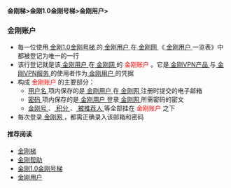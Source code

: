 #### 金刚梯>金刚1.0金刚号梯>金刚用户>
### 金刚账户
- 每一位使用[ 金刚1.0金刚号梯 ](https://github.com/a2zitpro/web/blob/master/)的[ 金刚用户 ](https://github.com/a2zitpro/web/blob/master/kkuser.md)在[ 金刚网 ](https://github.com/a2zitpro/web/blob/master/kksitecn.md)《[ 金刚用户 ](https://github.com/a2zitpro/web/blob/master/kkuser.md)一览表》中都被登记为唯一的一行
- 该行登记就是该[ 金刚用户 ](https://github.com/a2zitpro/web/blob/master/kkuser.md)在[ 金刚网 ](https://github.com/a2zitpro/web/blob/master/kksitecn.md)的<font color="Red"> 金刚账户 </font>。它是[ 金刚VPN产品 ](https://github.com/a2zitpro/web/blob/master/kkproducts.md)与[ 金刚VPN服务 ](https://github.com/a2zitpro/web/blob/master/kkservices.md)的使用者作为[ 金刚用户 ](https://github.com/a2zitpro/web/blob/master/kkuser.md)的凭据
- 构成 <font color="Red"> 金刚账户 </font>的主要部分：
  - [ 用户名 ](https://github.com/a2zitpro/web/blob/master/kkusername&passwdonkksitecn.md)项内保存的是[ 金刚用户 ](https://github.com/a2zitpro/web/blob/master/kkuser.md)在[ 金刚网 ](https://github.com/a2zitpro/web/blob/master/kksitecn.md)注册时提交的电子邮箱
  - [ 密码 ](https://github.com/a2zitpro/web/blob/master/kkusername&passwdonkksitecn.md)项内保存的是[ 金刚用户 ](https://github.com/a2zitpro/web/blob/master/kkuser.md)登录[ 金刚网 ](https://github.com/a2zitpro/web/blob/master/kksitecn.md)所需密码的密文
  - [ 金刚号 ](https://github.com/a2zitpro/web/blob/master/kkid.md)、[ 积分 ](https://github.com/a2zitpro/web/blob/master/kkpoint.md)、[ 被推荐人 ](https://github.com/a2zitpro/web/blob/master/bereferredperson.md)等全部挂在<font color="Red"> 金刚账户 </font>之下
- 每次登录[ 金刚网 ](https://github.com/a2zitpro/web/blob/master/kksitecn.md)，都需正确录入该邮箱和密码

#### 推荐阅读
- [金刚梯](https://github.com/a2zitpro/web/blob/master/dlb.md)
- [金刚帮助](https://github.com/a2zitpro/web/blob/master/list_helpkkvpn.md)
- [金刚1.0金刚号梯](https://github.com/a2zitpro/web/blob/master/list_helpkkvpn1.0.md)
- [金刚用户](https://github.com/a2zitpro/web/blob/master/list_kkuser.md)
